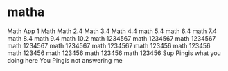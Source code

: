 # matha
Math App 1
Math
Math 2.4
Math 3.4
Math 4.4
math 5.4
math 6.4
math 7.4
math 8.4
math 9.4
math 10.2
math 1234567
math 1234567
math 1234567
math 1234567
math 1234567
math 1234567
math 123456
math 123456
math 123456
math 123456
math 123456
math 123456
Sup Pingis what you doing here
You Pingis not answering me 
